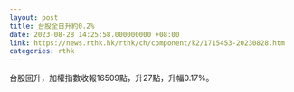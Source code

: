 ```yaml
---
layout: post
title: 台股全日升約0.2%
date: 2023-08-28 14:25:58.000000000 +08:00
link: https://news.rthk.hk/rthk/ch/component/k2/1715453-20230828.htm
categories: rthk
---
```


台股回升，加權指數收報16509點，升27點，升幅0.17%。
